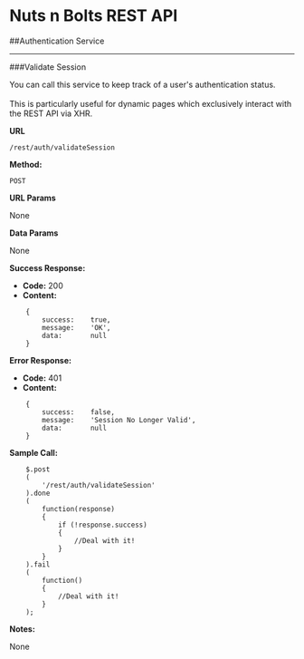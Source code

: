 Nuts n Bolts REST API
=====================
##Authentication Service

---
###Validate Session

You can call this service to keep track of a user's authentication status.<br>
<br>
This is particularly useful for dynamic pages which exclusively interact with the REST API via XHR.

**URL**

`/rest/auth/validateSession`

**Method:**

`POST`

**URL Params**

None

**Data Params**

None

**Success Response:**
	
* **Code:** 200 <br>
*  **Content:** 
```
	{
		success:	true,
		message:	'OK',
		data:		null
	}
```

**Error Response:**

* **Code:** 401 <br>
* **Content:** 
```
	{
		success:	false,
		message:	'Session No Longer Valid',
		data:		null
	}
```

**Sample Call:**

```
	$.post
	(
		'/rest/auth/validateSession'
	).done
	(
		function(response)
		{
			if (!response.success)
			{
				//Deal with it!
			}
		}
	).fail
	(
		function()
		{
			//Deal with it!
		}
	);
```

**Notes:**

None